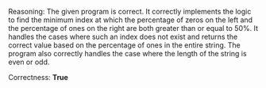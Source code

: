 Reasoning: 
The given program is correct. It correctly implements the logic to find the minimum index at which the percentage of zeros on the left and the percentage of ones on the right are both greater than or equal to 50%. It handles the cases where such an index does not exist and returns the correct value based on the percentage of ones in the entire string. The program also correctly handles the case where the length of the string is even or odd.

Correctness: **True**